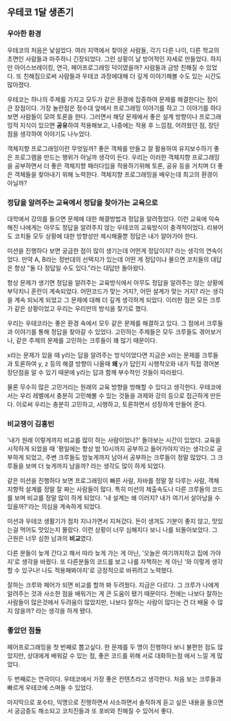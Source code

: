 ## 우테코 1달 생존기

### 우아한 환경

우테코의 처음은 낯설었다. 여러 지역에서 찾아온 사람들, 각기 다른 나이, 다른 학교의 초면인 사람들과 마주하니 긴장되었다. 그런 상황이 날 방어적인 자세로 만들었다. 
하지만 아이스브레이킹, 연극, 페어프로그래밍 덕이였을까? 사람들과 금방 친해질 수 있었다. 또 친해짐으로써 사람들과 우테코 과정에대해 더 깊게 이야기해볼 수도 있는 시간도 많아졌다.

우테코는 하나의 주제를 가지고 모두가 같은 환경에 집중하여 문제를 해결한다는 점이 큰 장점이다. 가장 놀란점은 정수대 앞에서 프로그래밍 이야기를 하고 그 이야기를 하다 보면 사람들이 모여 토론을 한다. 그러면서 해당 문제에서 좋은 설계 방향이나 프로그래밍적 지식이 있으면 **공유**하여 적용해보고, 나중에는 적용 후 느낌점, 어려웠던 점, 장단점을 생각하여 이야기도 나누었다.

객체지향 프로그래밍이란 무엇일까? 좋은 객체를 만들고 잘 활용하여 유지보수하기 좋은 프로그램을 만드는 행위가 아닐까 생각이 든다. 우리는 이러한 객체지향 프로그래밍을 공부하면서 더 좋은 객체지향 패러다임을 적용하기위해 토론, 공유 등을 거치며 더 좋은 객체들을 찾아내기 위해 노력한다. 객체지향 프로그래밍을 배우는데 최고의 환경이 아닐까?



### 정답을 알려주는 교육에서 정답을 찾아가는 교육으로

대학에서 강의를 들으면 문제에 대한 해결방법과 정답을 알려줬었다. 이런 교육에 익숙해진 나에게는 아무도 정답을 알려주지 않는 우테코의 교육방식이 충격적이었다. 리뷰어도 코치들 모두 상황에 대한 방향성만 제시해줄뿐 정답은 내가 알아가야 한다. 

미션을 진행하다 보면 궁금한 점이 많이 생기는데 어떤게 정답이지? 라는 생각의 연속이었다. 만약 A, B라는 정반대의 선택지가 있는데 어떤 게 정답이냐 물으면 코치들의 대답은 항상 "둘 다 정답일 수도 있다."라는 대답만 돌아왔다.

항상 문제가 생기면 정답을 알려주는 교육방식에서 아무도 정답을 알려주는 않는 상황에 부닥치니 혼란이 계속되었다. 어떤코드가 맞는 거지?, 어떤 설계가 맞는 거지? 라는 생각을 계속 되뇌게 되었고 그 문제에 대해 더 깊게 생각하게 되었다. 이러한 점은 모든 크루가 같은 상황이었고 우리는 우리만의 방식을 찾기로 했다.

우리는 우테코라는 좋은 환경 속에서 모두 같은 문제를 해결하고 있다. 그 점에서 크루들과 이야기를 통해 정답을 찾아갈 수 있었다. 고민하는 주제들은 모두 크루들도 겪어보거나, 같은 주제의 문제를 고민하는 크루들이 꽤 많기 때문이다. 

x라는 문제가 있을 때 y라는 답을 알려주는 방식이었다면 지금은 x라는 문제를 크루들과 토론하여 y, z 등의 해결 방향이 나올때 **왜** y가 답인지 시행착오와 내가 직접 겪어본 장단점을 알 수 있기 때문에 y라는 답과 함께 부수적인 것들이 따라왔다.

물론 무수히 많은 고민거리는 원래의 교육 방향을 방해할 수 있다고 생각한다. 우테코에서는 우리 레벨에서 충분히 고민해볼 수 있는 것들을 과제와 강의 등으로 접근하게 만든다. 이로써 우리는 충분히 고민하고, 시행하고, 토론하면서 성장하게 만들어 준다.



### 비교쟁이 김홍빈

'내가 원래 이렇게까지 비교를 많이 하는 사람이었나?' 돌아보는 시간이 있었다. 교육을 시작하게 되었을 때 '평일에는 항상 밤 10시까지 공부하고 들어가야지'라는 생각으로 공부하게 되었고, 주변 크루들도 밤늦게까지 남아서 공부하는 크루들이 정말 많았다. 그 크루들을 보며 더 늦게까지 남을까? 라는 생각도 많이 하게 되었다.

같은 미션을 진행하다 보면 프로그래밍이 빠른 사람, 자바를 정말 잘 다루는 사람, 객체지향적 설계를 정말 잘 짜는 사람들이 많다. 특히 미션의 제출속도나 다른 크루들의 코드를 보며 비교를 정말 많이 하게 되었다. '내 설계는 왜 이러지? 내가 여기서 살아남을 수 있을까?'라는 의심을 계속하게 되었다. 

미션과 우테코 생활기가 점차 지나가면서 지쳐갔다. 돈이 생겨도 기분이 좋지 않고,  맛있는걸 먹어도 맛있는지 몰랐다. 이런 상황이 너무 심해지다 보니 나를 되돌아보았다. 그 근원은 너무 심한 남과의 **비교**였다. 

다른 분들이 늦게 간다고 해서 따라 늦게 가는 게 아닌, '오늘은 여기까지하고 집에 가야지'로 생각을 바꿨다. 또 다른분들의 코드를 보고 나를 자책하는 게 아닌 '와 이렇게 생각할 수 있구나! 나도 적용해봐야지'로 긍정적으로 바뀌려고 노력했다.

잘하는 크루와 페어가 되면 비교를 할까 봐 두려웠다. 지금은 다르다. 그 크루가 나에게 알려주는 것과 사소한 점을 배워가는 게 큰 도움이 됐기 때문이다. 전에는 나보다 잘하는 사람들이 많은것에서 두려움이 많았지만, 나보다 잘하는 사람이 많다는 건 더 배울 수 많지 않을까? 라는 생각을 하게 됐다.



### 좋았던 점들
페어프로그래밍을 첫 번째로 뽑고싶다. 한 문제를 두 명이 진행하다 보니 불편한 점도 많았지만, 상대에게 배워갈 수 있는 점, 좋은 코드를 위해 서로 대화하는점 에서 느낄 게 많았다.

두 번째로는 연극이다. 우테코에서 가장 좋은  컨텐츠라고 생각한다. 처음 보는 크루들과 빠르게 우테코에 스며들 수 있었다.

마지막으로 포수타, 익명으로 진행하면서 사소하면서 솔직하게 듣고 싶은 내용을 들으면서 궁금증도 해소되고 코치진들과 또 포비와 친해질 수 있어서 좋다.